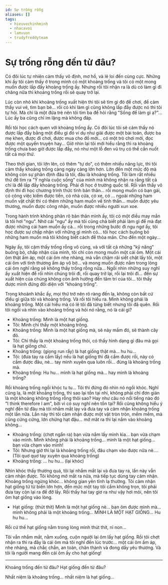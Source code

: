 ```yaml
---
id: Sự trống rỗng
aliases: []
tags:
  - hieuvechinhminh
  - nhacavoi
  - lamvuon
  - trudyfreddyteam
---
```


# Sự trống rỗng đến từ đâu?

Có đôi lúc tự nhiên cảm thấy vô định, mơ hồ, và lẻ loi đến cùng cực. Những khi
ấy tôi cảm thấy ở trong mình có một khoảng trống và tôi có một mong muốn được
lấp đầy khoảng trống ấy. Nhưng rồi tôi nhận ra là dù có làm gì đi chăng nữa thì
khoảng trống rồi sẽ quay trở lại.

Lúc còn nhỏ khi khoảng trống xuất hiện thì tôi sẽ tìm gì đó để chơi, để
cảm thấy vui vẻ, tìm bạn bè... rồi có khi làm gì cũng không lấp đầy được nó thì
tôi tự hỏi. Mà chỉ là một đứa trẻ nên tôi tìm ba để hỏi rằng
"Sống để làm gì ạ?"... Lúc ấy ba cũng chỉ im lặng mà không đáp.

Rồi tôi học cách quen với khoảng trống ấy. Có đôi lúc tôi sẽ cảm thấy nó được
lấp đầy bằng một điều gì đó ví dụ như giải được một bài toán, được ba mẹ khen,
được đi chơi, được mua cho đồ mới... có một trò chơi mới, đọc được một quyển
truyện hay... Giờ nhìn lại tôi mới hiểu rằng thì ra khoảng trống chưa bao giờ
được lấp đầy, nó như một lỗ đen vũ trụ có thể cắn nuốt tất cả mọi thứ.

Theo thời gian, tôi lớn lên, có thêm "tự do", có thêm nhiều năng lực, thì tôi
cảm thấy khoảng trống càng ngày càng lớn hơn. Lởn đến một mức độ mà không còn
sự phân định đâu là tôi, đâu là khoảng trống. Tôi làm rất nhiều thứ để tìm ra
"Ý nghĩa cuộc sống" của mình mà không nhận ra rằng tất cả chỉ là để lấp đầy
khoảng trống. Phải đi học ở trường quốc tế. Rồi vẫn thấy vô định thi đi học
chương trình thức tỉnh bản thân... rồi mong muốn có bạn gái, có công việc
kiếm được tiền, có nhà cửa, có xe, có ... ngoài những ham muốn vật chất thì
có thêm những ham muốn về tinh thấn... muốn được yêu thương, muốn được công
nhận, muốn được nhiều người xun xoe.

Trong hành trình không phân rõ bản thân mình ấy, tôi có một điều may mắn là
tôi hơi "ngu". Nhờ cái "ngu" ấy mà tôi cũng chả biết phải làm gì để mà đạt
được những cái ham muốn ấy cả... rồi trong những bước đi ngu ngơ ấy, tôi học
được sự chấp nhận với những gì mình có... tôi học cách buông bỏ những ham muốn
mà tôi không biết cách để thỏa mãn. Cho đến một ngày...

Ngày ấy, tôi cảm thấy trống rỗng vô cùng, và với tất cả những "kỹ năng" buông
bỏ, chấp nhận của mình, tôi chỉ còn mong muốn một cái ôm. Một cái ôm thật ấm áp,
một cái ôm nhẹ nhàng, mà vẫn chậm rãi siết chặt lấy tôi, một cái ôm với tình
thương ấm áp vô bờ... và mong muốn được nằm trong lòng cái ôm nghĩ rằng sẽ
không thấy trống rỗng nữa... Ngồi nhìn những suy nghĩ ấy xuất hiện để rồi nhìn
chúng trôi đi, rồi quay trở lại, rồi lại trôi đi... đến sự xuất hiện của chúng
không còn ảnh hưởng đến tâm trí cúa tôi... tôi thấy được mình đứng đối diện với
"khoảng trống".

Trong khoảnh khắc ấy, mọi thứ trở nên rõ ràng đến lạ, không còn bất cứ điều gì
giữa tôi và khoảng trống. Và rồi tôi hiểu ra. Mình không phái là khoảng trống.
Một cái hiểu mà có lẽ tôi đã từng biết nhưng tôi đã quên. Rồi tôi ngồi và nhìn
vào khoảng trống và hỏi nó rằng, nó là cái gì?

- Khoảng trống: Mình là một hạt giống.
- Tôi: Mình chỉ thấy một khoảng trông.
- Khoảng trống: Mình là một hạt giống mà, sẽ nảy mầm đó, sẽ thành cây đó.
- Tôi: Chỉ thấy là một khoảng trống thôi, có thấy hình dạng gì đâu mà gọi là
  hạt giống chứ.
- Khoảng trống: (giọng run rẩy) là hạt giống thật mà... hu hu...
- Tôi: (đưa tay ra cầm lấy) nếu là hạt giống thì đã cầm được rồi, này có cầm
  được đâu, nè... tay mình xuyên qua luôn rồi... đúng là khoảng trống mà.
- Khoảng trống: Hu hu... mình là hạt giống mà... hay mình là khoảng trống?

Rồi khoảng trống ngồi khóc tu tu... Tôi thì đứng đó nhìn nó ngồi khóc. Nghĩ
cũng lạ, là một khoảng trống, thì sao lại tồn tại nhỉ, không phải chỉ đơn giản
là một khoảng không trống rỗng thôi sao? Hay như câu nó nổi
tiếng nào đó "I think therefore I am", bởi vì có suy nghĩ nên tồn tại?
Rồi cũng không hiểu ý nghĩ đến tử đâu mà tôi nhắm mắt lạy và đưa tay và cảm nhận
khoảng trống một lần nữa. Lần này thì tôi cảm nhận được một vật tròn tròn, mềm
mềm, mà cũng cứng cứng, lớn chừng hạt đậu... mở măt ra thì lại nắm vào khoảng không...

- Khoảng trống: (chợt ngẩn ra) bạn vừa nắm lấy mình kìa... bạn vừa chạm vào mình.
  Mình không phải là khoảng trống... mình là một hạt giống... bạn vừa chạm vào mình!
- Tôi: Nhưng giờ thì lại là khoảng trống rồi, đâu chạm vào được nữa nè....
  (Tôi quơ quơ tay xuyên qua khoảng trống)
- Khoảng trống: ... hu hu... (lại khóc)

Nhìn khóc thấy thương quá, tôi lại nhắm mắt lại và đưa tay ra, lần này vẫn
cảm nhận được. Tôi không mở mắt ra nữa, mà tiếp tục dùng tay cảm nhận. Khoảng
trống ngừng khóc... không gian yên tĩnh lạ thường. Tôi cảm nhận hạt giống từ
từ biến lớn hơn, đến mức một tay tôi cầm không trọn, tôi phải đưa tay còn lại ra
để đỡ lấy. Rồi thấy hai tay giơ ra như vậy hơi mỏi, nên tôi ôm hạt giống vào lòng.

- Hạt giống: (thút thít) Mình là một hạt giống nè... bạn ôm được mình mà...
  mình không phải là một khoảng trống... MÌNH LÀ MỘT HẠT GIỐNG... Hu hu hu...

Rồi cứ thế hạt giống nằm trong lòng mình thút thít, nỉ non...

Tôi vẫn nhắm mắt, nằm xuống, cuộn người lại ôm lấy hạt giống. Rồi tôi chợt nhận
ra thì ra đây là cái ôm mà tôi nghĩ đến lúc trước... một cái ôm ấm áp, nhẹ nhàng,
mà chắc chắn, an toàn, chân thành và đong dầy yêu thương. Và tôi là người mang
đến cái ôm ấy cho hạt giống!

---

Khoảng trống đến từ đâu? Hạt giống đến từ đâu?

Nhất niệm là khoảng trống... nhất niệm là hạt giống...
